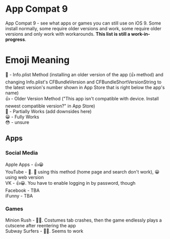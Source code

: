 # App Compat 9
App Compat 9 - see what apps or games you can still use on iOS 9. Some install normally, some require older versions and work, some require older versions and only work with workarounds. **This list is still a work-in-progress**.  
# Emoji Meaning
📄 - Info.plist Method (installing an older version of the app (👍 method) and changing Info.plist's CFBundleVersion and CFBundleShortVersionString to the latest version's number shown in App Store that is right below the app's name)  
👍 - Older Version Method ("This app isn't compatible with device. Install newest compatible version?" in App Store)  
🤔 - Partially Works (add downsides here)  
😀 - Fully Works  
😳 - unsure
## Apps
### Social Media
Apple Apps - 👍😀  
YouTube - 📄. 🤔 using this method (home page and search don't work), 😀 using web version  
VK - 👍😀. You have to enable logging in by password, though  
Facebook - TBA  
iFunny - TBA  
### Games
Minion Rush - 📄🤔. Costumes tab crashes, then the game endlessly plays a cutscene after reentering the app  
Subway Surfers - 📄😳. Seems to work  

